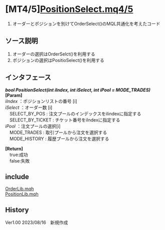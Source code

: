 # [MT4/5][PositionSelect.mq4/5](.)

1. オーダーとポジションを別けてOrderSelect()のMQL共通化を考えたコード

## ソース説明

1. オーダーの選択はOrderSelct()を利用する
1. ポジションの選択はPositioSelect()を利用する

## インタフェース
__*bool PositionSelect(int iIndex, int iSelect, int iPool = MODE_TRADES)*__  
__[Param]__  
*iIndex* ：ポジションリストの番号 [i]  
*iSelect* ：オーダー数 [i]  
　SELECT_BY_POS : 注文プールのインデックスをiIindexに指定する  
　SELECT_BY_TICKET : チケット番号をiIndexに指定する  
*iPool* ：注文プールの選択[i]  
　MODE_TRADES : 取引プールから注文を選択する  
　MODE_HISTORY : 履歴プールから注文を選択する
 
__[Return]__   
　true:成功  
　false:失敗

## include
[OrderLib.mqh](../../../Include/CommonSourceProject/OrderLib.mqh)  
[PositionLib.mqh](../../../Include/CommonSourceProject/PositionLib.mqh)

## History
Ver1.00 2023/08/16　新規作成